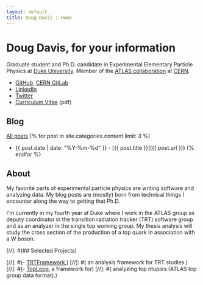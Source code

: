 ```yaml
---
layout: default
title: Doug Davis | Home
---
```


# Doug Davis, for your information

Graduate student and Ph.D. candidate in Experimental Elementary
Particle Physics at [Duke University](https://www.duke.edu/). Member
of the [ATLAS collaboration](https://atlas.cern/) at
[CERN](https://home.cern/).

- [GitHub](https://github.com/drdavis), [CERN GitLab](https://gitlab.cern.ch/ddavis)
- [LinkedIn](https://www.linkedin.com/in/douglasrdavis)
- [Twitter](https://twitter.com/_ddavis_)
- [Curriculum Vitae](/assets/pdf/cv.pdf) (pdf)

## Blog

[All posts](/blog.html)
{% for post in site.categories.content limit: 3 %}
- {{ post.date | date: "%Y-%m-%d" }} - [{{ post.title }}]({{ post.url }}) {% endfor %}

## About

My favorite parts of experimental particle physics are writing
software and analyzing data. My blog posts are (mostly) born from
technical things I encounter along the way to getting that Ph.D.

I'm currently in my fourth year at Duke where I work in the ATLAS
group as deputy coordinator in the transition radiation tracker (TRT)
software group and as an analyzer in the single top working group.  My
thesis analysis will study the cross section of the production of a
top quark in association with a W boson.

[//]: #(## Selected Projects)

[//]: #(- [TRTFramework](https://gitlab.cern.ch/atlas-trt-software/TRTFramework),)
[//]: #(  an analysis framework for TRT studies.)
[//]: #(- [TopLoop](https://github.com/drdavis/TopLoop), a framework for)
[//]: #(  analyzing top ntuples (ATLAS top group data format).)
